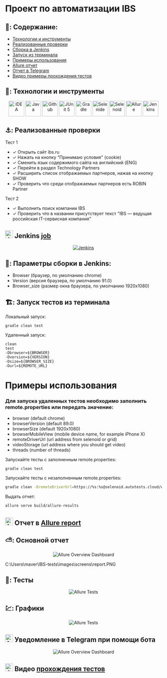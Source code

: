 # Проект по автоматизации IBS


## 🚀: Содержание:

- [Технологии и инструменты](#earth_africa-технологии-и-инструменты)
- [Реализованные проверки](#earth_africa-Реализованные-проверки)
- [Сборка в Jenkins](#earth_africa-Jenkins-job)
- [Запуск из терминала](#earth_africa-Запуск-тестов-из-терминала)
- [Примеры использования](#earth_africa-Allure-отчет)
- [Allure отчет](#earth_africa-Allure-отчет)
- [Отчет в Telegram](#earth_africa-Уведомление-в-Telegram-при-помощи-бота)
- [Видео примеры прохождения тестов](#earth_africa-Примеры-видео-о-прохождении-тестов)

## 🧰: Технологии и инструменты

<p align="center">
<a href="https://www.jetbrains.com/idea/"><img src="images/logo/Idea.svg" width="50" height="50"  alt="IDEA"/></a>
<a href="https://www.java.com/"><img src="images/logo/Java.svg" width="50" height="50"  alt="Java"/></a>
<a href="https://github.com/"><img src="images/logo/GitHub.svg" width="50" height="50"  alt="Github"/></a>
<a href="https://junit.org/junit5/"><img src="images/logo/Junit5.svg" width="50" height="50"  alt="JUnit 5"/></a>
<a href="https://gradle.org/"><img src="images/logo/Gradle.svg" width="50" height="50"  alt="Gradle"/></a>
<a href="https://selenide.org/"><img src="images/logo/Selenide.svg" width="50" height="50"  alt="Selenide"/></a>
<a href="https://aerokube.com/selenoid/"><img src="images/logo/Selenoid.svg" width="50" height="50"  alt="Selenoid"/></a>
<a href="https://github.com/allure-framework/allure2"><img src="images/logo/Allure.svg" width="50" height="50"  alt="Allure"/></a>
<a href="https://www.jenkins.io/"><img src="images/logo/Jenkins.svg" width="50" height="50"  alt="Jenkins"/></a>
</p>

## ⚓: Реализованные проверки

Тест 1
- ✓ Открыть сайт ibs.ru
- ✓ Нажать на кнопку "Принимаю условия" (cookie)
- ✓ Сменить язык содержимого сайта на английский (ENG)
- ✓ Перейти в раздел Technology Partners
- ✓ Расширить список отображаемых партнеров, нажав на кнопку SHOW
- ✓ Проверить что среди отображаемых партнеров есть ROBIN Partner

Тест 2
- ✓ Выполнить поиск компании IBS
- ✓ Проверить что в названии присутствует текст "IBS — ведущая российская IT-сервисная компания"


## <img src="images/logo/Jenkins.svg" width="25" height="25"  alt="Jenkins"/></a> Jenkins <a target="_blank" href="https://jenkins.autotests.cloud/job/IBS_test/"> job </a>
<p align="center">
<a href="https://jenkins.autotests.cloud/job/IBS_test/"><img src="images/screens/jenkins.PNG" alt="Jenkins"/></a>
</p>


## 🧙: Параметры сборки в Jenkins:

- Browser (браузер, по умолчанию chrome)
- Version (версия браузера, по умолчанию 91.0)
- Browser_size (размер окна браузера, по умолчанию 1920x1080)



## 🏗️: Запуск тестов из терминала
Локальный запуск:
```
gradle clean test
```

Удаленный запуск:
```
clean
test
-Dbrowser=${BROWSER}
-Dversion=${VERSION}
-Dsize=${BROWSER_SIZE}
-Durl=${REMOTE_URL}
```

# Примеры использования

### Для запуска удаленных тестов необходимо заполнить remote.properties или передать значение:

* browser (default chrome)
* browserVersion (default 89.0)
* browserSize (default 1920x1080)
* browserMobileView (mobile device name, for example iPhone X)
* remoteDriverUrl (url address from selenoid or grid)
* videoStorage (url address where you should get video)
* threads (number of threads)


Запускайте тесты с заполненным remote.properties:
```bash
gradle clean test
```

Запускайте тесты с незаполненным remote.properties:
```bash
gradle clean -DremoteDriverUrl=https://%s:%s@selenoid.autotests.cloud/wd/hub/ -DvideoStorage=https://selenoid.autotests.cloud/video/ -Dthreads=1 test
```

Выдать отчет:
```bash
allure serve build/allure-results
```
## <img src="images/logo/Allure.svg" width="25" height="25"  alt="Allure"/></a> Отчет в <a target="_blank" href="https://jenkins.autotests.cloud/job/IBS_test/allure/">Allure report</a>

## ⛅: Основной отчет
<p align="center">
<img title="Allure Overview Dashboard" src="images/screens/report.PNG">
</p>
C:\Users\maver\IBS-tests\images\screens\report.PNG

## 🧪: Тесты
<p align="center">
<img title="Allure Tests" src="images/screens/tests.PNG">
</p>

## 💹: Графики
<p align="center">
<img title="Allure Tests" src="images/screens/chart.PNG">
</p>

## <img src="images/logo/Telegram.svg" width="25" height="25"  alt="Allure"/></a> Уведомление в Telegram при помощи бота

<p align="center">
<img title="Allure Overview Dashboard" src="images/screens/notif.PNG" >
</p>

## <img src="images/logo/Selenoid.svg" width="25" height="25" alt="Jenkins"/></a> Видео <a target="_blank" href="https://selenoid.autotests.cloud/video/fe43b9f89a795109ff4959044e6650d7.mp4"> прохождения тестов </a>
<p align="center">
<a href="https://selenoid.autotests.cloud/video/fe43b9f89a795109ff4959044e6650d7.mp4"></a>
</p>